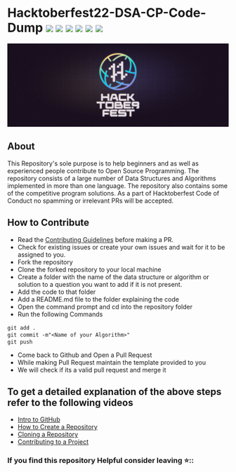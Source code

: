 # Hacktoberfest22-DSA-CP-Code-Dump ![](https://img.shields.io/github/issues/Audacity21/DSA-Codes) ![](https://img.shields.io/github/issues/Audacity21/DSA-Codes) ![](https://img.shields.io/github/issues/Audacity21/DSA-Codes)  ![](https://img.shields.io/github/issues/Audacity21/DSA-Codes) ![](https://img.shields.io/github/issues/Audacity21/DSA-Codes) ![](https://img.shields.io/github/issues/Audacity21/DSA-Codes) 
![](banner.png)
## About
This Repository's sole purpose is to help beginners and as well as experienced people contribute to Open Source Programming. The repository consists of a large number of Data Structures and Algorithms implemented in more than one language. The repository also contains some of the competitive program solutions. As a part of Hacktoberfest Code of Conduct no spamming or irrelevant PRs will be accepted.

## How to Contribute
- Read the [Contributing Guidelines](Contributing.md) before making a PR.
- Check for existing issues or create your own issues and wait for it to be assigned to you.
- Fork the repository
- Clone the forked repository to your local machine
- Create a folder with the name of the data structure or algorithm or solution to a question you want to add if it is not present.
- Add the code to that folder
- Add a README.md file to the folder explaining the code
- Open the command prompt and cd into the repository folder
- Run the following Commands
```
git add .
git commit -m"<Name of your Algorithm>"
git push
```
- Come back to Github and Open a Pull Request
- While making Pull Request maintain the template provided to you
- We will check if its a valid pull request and merge it

## To get a detailed explanation of the above steps refer to the following videos
* [Intro to GitHub](https://youtu.be/wTTek8P2VB4)
* [How to Create a Repository](https://youtu.be/o6T5F7-SOAo)
* [Cloning a Repository](https://youtu.be/oYselL5G280)
* [Contributing to a Project](https://youtu.be/4vq07q7g2xE)

### If you find this repository Helpful consider leaving :star:::
